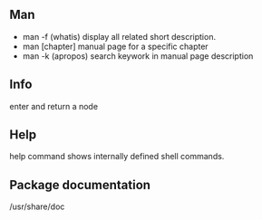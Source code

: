 ## Man
- man -f (whatis) display all related short description.
- man [chapter] manual page for a specific chapter
- man -k (apropos) search keywork in manual page description 

## Info
enter and return a node

## Help
help command shows internally defined shell commands.

## Package documentation
/usr/share/doc
